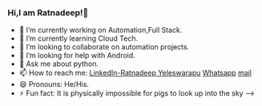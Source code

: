 ### Hi,I am Ratnadeep!👋


- 🔭 I’m currently working on Automation,Full Stack.
- 🌱 I’m currently learning Cloud Tech.
- 👯 I’m looking to collaborate on automation projects.
- 🤔 I’m looking for help with Android.
- 💬 Ask me about python.
- 📫 How to reach me: [LinkedIn-Ratnadeep Yeleswarapu](https://www.linkedin.com/in/ratnadeep-yeleswarapu-9586661b3/) [Whatsapp](https://wa.me/919177410501)
      [mail](mailto:ratnadeepysvs@protonmail.com)
- 😄 Pronouns: He/His.
- ⚡ Fun fact: It is physically impossible for pigs to look up into the sky
-->
